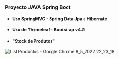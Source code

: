 ### Proyecto JAVA Spring Boot 
- #### Uso SpringMVC - Spring Data Jpa e Hibernate
- #### Uso de Thymeleaf - Bootstrap v4.5 
- ####  "Stock de Produtos"


![List Productos - Google Chrome 8_5_2022 22_23_18](https://user-images.githubusercontent.com/88462536/167326714-7b5c2623-d9ef-459f-a2fd-c06fb7c2284a.png)

